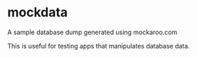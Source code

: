 # mockdata
A sample database dump generated using mockaroo.com

This is useful for testing apps that manipulates database data.
